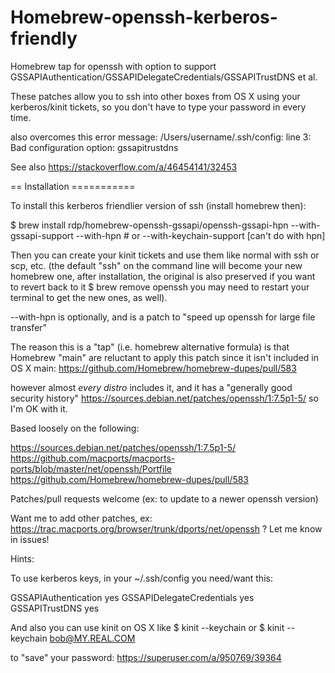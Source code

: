 # Homebrew-openssh-kerberos-friendly

Homebrew tap for openssh with option to support GSSAPIAuthentication/GSSAPIDelegateCredentials/GSSAPITrustDNS et al.

These patches allow you to ssh into other boxes from OS X using your kerberos/kinit tickets, so you don't have to type your password in every time.

also overcomes this error message: 
/Users/username/.ssh/config: line 3: Bad configuration option: gssapitrustdns
  
See also https://stackoverflow.com/a/46454141/32453

== Installation ===========

To install this kerberos friendlier version of ssh (install homebrew then):

$ brew install rdp/homebrew-openssh-gssapi/openssh-gssapi-hpn --with-gssapi-support --with-hpn # or --with-keychain-support [can't do with hpn]

Then you can create your kinit tickets and use them like normal with ssh or scp, etc.
(the default "ssh" on the command line will become your new homebrew one, after installation,
the original is also preserved if you want to revert back to it $ brew remove openssh
you may need to restart your terminal to get the new ones, as well).

--with-hpn is optionally, and is a patch to "speed up openssh for large file transfer"

The reason this is a "tap" (i.e. homebrew alternative formula) is that Homebrew "main" are reluctant to apply this patch since it isn't included in OS X main:
https://github.com/Homebrew/homebrew-dupes/pull/583

however almost *every distro* includes it, and it has a "generally good security history"
https://sources.debian.net/patches/openssh/1:7.5p1-5/
so I'm OK with it.

Based loosely on the following:

https://sources.debian.net/patches/openssh/1:7.5p1-5/
https://github.com/macports/macports-ports/blob/master/net/openssh/Portfile
https://github.com/Homebrew/homebrew-dupes/pull/583

Patches/pull requests welcome (ex: to update to a newer openssh version)

Want me to add other patches, ex: https://trac.macports.org/browser/trunk/dports/net/openssh ? Let me know in issues!

Hints:

To use kerberos keys, in your ~/.ssh/config you need/want this:

GSSAPIAuthentication yes
GSSAPIDelegateCredentials yes
GSSAPITrustDNS yes

And also you can use kinit on OS X like
$ kinit --keychain
or
$ kinit --keychain bob@MY.REAL.COM

to "save" your password: https://superuser.com/a/950769/39364
